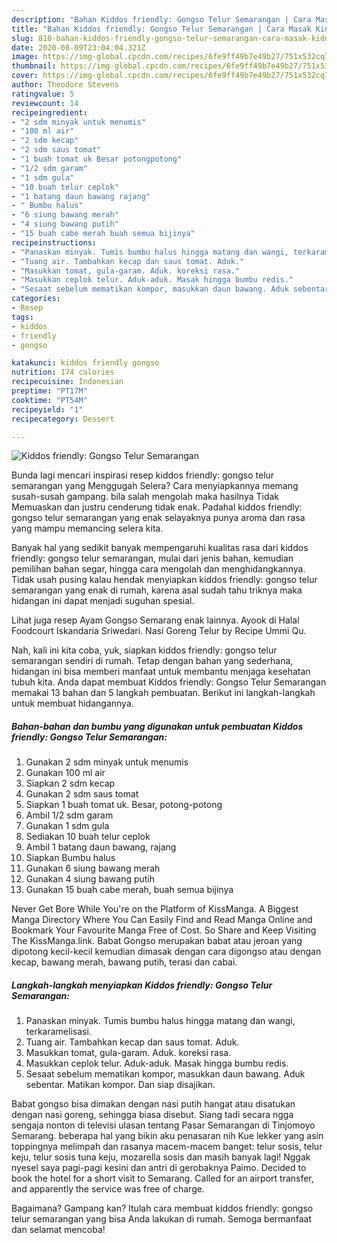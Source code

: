 ```yaml
---
description: "Bahan Kiddos friendly: Gongso Telur Semarangan | Cara Masak Kiddos friendly: Gongso Telur Semarangan Yang Lezat"
title: "Bahan Kiddos friendly: Gongso Telur Semarangan | Cara Masak Kiddos friendly: Gongso Telur Semarangan Yang Lezat"
slug: 810-bahan-kiddos-friendly-gongso-telur-semarangan-cara-masak-kiddos-friendly-gongso-telur-semarangan-yang-lezat
date: 2020-08-09T23:04:04.321Z
image: https://img-global.cpcdn.com/recipes/6fe9ff49b7e49b27/751x532cq70/kiddos-friendly-gongso-telur-semarangan-foto-resep-utama.jpg
thumbnail: https://img-global.cpcdn.com/recipes/6fe9ff49b7e49b27/751x532cq70/kiddos-friendly-gongso-telur-semarangan-foto-resep-utama.jpg
cover: https://img-global.cpcdn.com/recipes/6fe9ff49b7e49b27/751x532cq70/kiddos-friendly-gongso-telur-semarangan-foto-resep-utama.jpg
author: Theodore Stevens
ratingvalue: 5
reviewcount: 14
recipeingredient:
- "2 sdm minyak untuk menumis"
- "100 ml air"
- "2 sdm kecap"
- "2 sdm saus tomat"
- "1 buah tomat uk Besar potongpotong"
- "1/2 sdm garam"
- "1 sdm gula"
- "10 buah telur ceplok"
- "1 batang daun bawang rajang"
- " Bumbu halus"
- "6 siung bawang merah"
- "4 siung bawang putih"
- "15 buah cabe merah buah semua bijinya"
recipeinstructions:
- "Panaskan minyak. Tumis bumbu halus hingga matang dan wangi, terkaramelisasi."
- "Tuang air. Tambahkan kecap dan saus tomat. Aduk."
- "Masukkan tomat, gula-garam. Aduk. koreksi rasa."
- "Masukkan ceplok telur. Aduk-aduk. Masak hingga bumbu redis."
- "Sesaat sebelum mematikan kompor, masukkan daun bawang. Aduk sebentar. Matikan kompor. Dan siap disajikan."
categories:
- Resep
tags:
- kiddos
- friendly
- gongso

katakunci: kiddos friendly gongso 
nutrition: 174 calories
recipecuisine: Indonesian
preptime: "PT17M"
cooktime: "PT54M"
recipeyield: "1"
recipecategory: Dessert

---
```



![Kiddos friendly: Gongso Telur Semarangan](https://img-global.cpcdn.com/recipes/6fe9ff49b7e49b27/751x532cq70/kiddos-friendly-gongso-telur-semarangan-foto-resep-utama.jpg)

Bunda lagi mencari inspirasi resep kiddos friendly: gongso telur semarangan yang Menggugah Selera? Cara menyiapkannya memang susah-susah gampang. bila salah mengolah maka hasilnya Tidak Memuaskan dan justru cenderung tidak enak. Padahal kiddos friendly: gongso telur semarangan yang enak selayaknya punya aroma dan rasa yang mampu memancing selera kita.

Banyak hal yang sedikit banyak mempengaruhi kualitas rasa dari kiddos friendly: gongso telur semarangan, mulai dari jenis bahan, kemudian pemilihan bahan segar, hingga cara mengolah dan menghidangkannya. Tidak usah pusing kalau hendak menyiapkan kiddos friendly: gongso telur semarangan yang enak di rumah, karena asal sudah tahu triknya maka hidangan ini dapat menjadi suguhan spesial.

Lihat juga resep Ayam Gongso Semarang enak lainnya. Ayook di Halal Foodcourt Iskandaria Sriwedari. Nasi Goreng Telur by Recipe Ummi Qu.


Nah, kali ini kita coba, yuk, siapkan kiddos friendly: gongso telur semarangan sendiri di rumah. Tetap dengan bahan yang sederhana, hidangan ini bisa memberi manfaat untuk membantu menjaga kesehatan tubuh kita. Anda dapat membuat Kiddos friendly: Gongso Telur Semarangan memakai 13 bahan dan 5 langkah pembuatan. Berikut ini langkah-langkah untuk membuat hidangannya.

<!--inarticleads1-->

##### Bahan-bahan dan bumbu yang digunakan untuk pembuatan Kiddos friendly: Gongso Telur Semarangan:

1. Gunakan 2 sdm minyak untuk menumis
1. Gunakan 100 ml air
1. Siapkan 2 sdm kecap
1. Gunakan 2 sdm saus tomat
1. Siapkan 1 buah tomat uk. Besar, potong-potong
1. Ambil 1/2 sdm garam
1. Gunakan 1 sdm gula
1. Sediakan 10 buah telur ceplok
1. Ambil 1 batang daun bawang, rajang
1. Siapkan  Bumbu halus
1. Gunakan 6 siung bawang merah
1. Gunakan 4 siung bawang putih
1. Gunakan 15 buah cabe merah, buah semua bijinya


Never Get Bore While You&#39;re on the Platform of KissManga. A Biggest Manga Directory Where You Can Easily Find and Read Manga Online and Bookmark Your Favourite Manga Free of Cost. So Share and Keep Visiting The KissManga.link. Babat Gongso merupakan babat atau jeroan yang dipotong kecil-kecil kemudian dimasak dengan cara digongso atau dengan kecap, bawang merah, bawang putih, terasi dan cabai. 

<!--inarticleads2-->

##### Langkah-langkah menyiapkan Kiddos friendly: Gongso Telur Semarangan:

1. Panaskan minyak. Tumis bumbu halus hingga matang dan wangi, terkaramelisasi.
1. Tuang air. Tambahkan kecap dan saus tomat. Aduk.
1. Masukkan tomat, gula-garam. Aduk. koreksi rasa.
1. Masukkan ceplok telur. Aduk-aduk. Masak hingga bumbu redis.
1. Sesaat sebelum mematikan kompor, masukkan daun bawang. Aduk sebentar. Matikan kompor. Dan siap disajikan.


Babat gongso bisa dimakan dengan nasi putih hangat atau disatukan dengan nasi goreng, sehingga biasa disebut. Siang tadi secara ngga sengaja nonton di televisi ulasan tentang Pasar Semarangan di Tinjomoyo Semarang. beberapa hal yang bikin aku penasaran nih  Kue lekker yang asin toppingnya melimpah dan rasanya macem-macem banget: telur sosis, telur keju, telur sosis tuna keju, mozarella sosis dan masih banyak lagi! Nggak nyesel saya pagi-pagi kesini dan antri di gerobaknya Paimo. Decided to book the hotel for a short visit to Semarang. Called for an airport transfer, and apparently the service was free of charge. 

Bagaimana? Gampang kan? Itulah cara membuat kiddos friendly: gongso telur semarangan yang bisa Anda lakukan di rumah. Semoga bermanfaat dan selamat mencoba!
